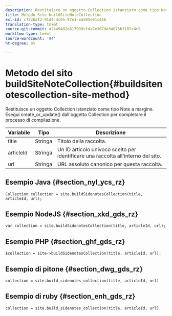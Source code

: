 ```yaml
---
description: Restituisce un oggetto Collection istanziato come tipo Note a margine. Esegui create_or_update() dall'oggetto Collection per completare il processo di compilazione.
title: Metodo Site buildSiteNoteCollection
exl-id: c722baf2-91d4-4c05-97e1-ea585e91c416
translation-type: tm+mt
source-git-commit: a2449482e617939cfda7e367da34875bf187c4c9
workflow-type: tm+mt
source-wordcount: '94'
ht-degree: 8%

---
```


# Metodo del sito buildSiteNoteCollection{#buildsitenotescollection-site-method}

Restituisce un oggetto Collection istanziato come tipo Note a margine. Esegui create_or_update() dall&#39;oggetto Collection per completare il processo di compilazione.

| Variabile | Tipo | Descrizione |
|--- |--- |--- |
| title | Stringa | Titolo della raccolta. |
| articleId | Stringa | Un ID articolo univoco scelto per identificare una raccolta all&#39;interno del sito. |
| url | Stringa | URL assoluto canonico per questa raccolta. |

## Esempio Java {#section_nyl_ycs_rz}

```
Collection collection = site.buildSidenotesCollection(title, articleId, url); 
```

## Esempio NodeJS {#section_xkd_gds_rz}

```
var collection = site.buildSidenotesCollection(title, articleId, url); 
```

## Esempio PHP {#section_ghf_gds_rz}

```
$collection = site->buildSidenotesCollection(title, articleId, url); 
```

## Esempio di pitone {#section_dwg_gds_rz}

```
collection = site.build_sidenotes_collection(title, articleId, url) 
```

## Esempio di ruby {#section_enh_gds_rz}

```
collection = site.build_sidenotes_collection(title, articleId, url) 
```
